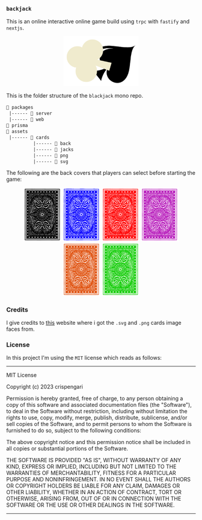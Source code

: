 ### `backjack`

This is an online interactive online game build using `trpc` with `fastify` and `nextjs`.

<p align="center">
<img src="/logo.png" alt="logo" width="200"/>
</p>

This is the folder structure of the `blackjack` mono repo.

```
📁 packages
 |------ 📁 server
 |------ 📁 web
📁 prisma
📁 assets
 |------ 📁 cards
          |------ 📁 back
          |------ 📁 jacks
          |------ 📁 png
          |------ 📁 svg
```

The following are the back covers that players can select before starting the game:

<p align="center">
    <img src="/assets/cards/back/black.png" alt="logo" width="100"/>
    <img src="/assets/cards/back/blue.png" alt="logo" width="100"/>
    <img src="/assets/cards/back/red.png" alt="logo" width="100"/>
    <img src="/assets/cards/back/purple.png" alt="logo" width="100"/>
    <img src="/assets/cards/back/orange.png" alt="logo" width="100"/>
    <img src="/assets/cards/back/green.png" alt="logo" width="100"/>
</p>

### Credits

I give credits to [this](https://code.google.com/archive/p/vector-playing-cards/downloads) website where i got the `.svg` and `.png` cards image faces from.

### License

In this project I'm using the `MIT` license which reads as follows:

---

MIT License

Copyright (c) 2023 crispengari

Permission is hereby granted, free of charge, to any person obtaining a copy
of this software and associated documentation files (the "Software"), to deal
in the Software without restriction, including without limitation the rights
to use, copy, modify, merge, publish, distribute, sublicense, and/or sell
copies of the Software, and to permit persons to whom the Software is
furnished to do so, subject to the following conditions:

The above copyright notice and this permission notice shall be included in all
copies or substantial portions of the Software.

THE SOFTWARE IS PROVIDED "AS IS", WITHOUT WARRANTY OF ANY KIND, EXPRESS OR
IMPLIED, INCLUDING BUT NOT LIMITED TO THE WARRANTIES OF MERCHANTABILITY,
FITNESS FOR A PARTICULAR PURPOSE AND NONINFRINGEMENT. IN NO EVENT SHALL THE
AUTHORS OR COPYRIGHT HOLDERS BE LIABLE FOR ANY CLAIM, DAMAGES OR OTHER
LIABILITY, WHETHER IN AN ACTION OF CONTRACT, TORT OR OTHERWISE, ARISING FROM,
OUT OF OR IN CONNECTION WITH THE SOFTWARE OR THE USE OR OTHER DEALINGS IN THE
SOFTWARE.

---

